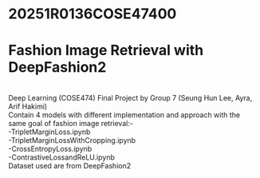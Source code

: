 # 20251R0136COSE47400
# Fashion Image Retrieval with DeepFashion2
\
Deep Learning (COSE474) Final Project by Group 7 (Seung Hun Lee, Ayra, Arif Hakimi)
\
Contain 4 models with different implementation and approach with the same goal of fashion image retrieval:-
\
-TripletMarginLoss.ipynb
\
-TripletMarginLossWithCropping.ipynb
\
-CrossEntropyLoss.ipynb
\
-ContrastiveLossandReLU.ipynb
\
Dataset used are from DeepFashion2
